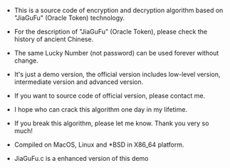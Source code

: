 * This is a source code of encryption and decryption algorithm based on "JiaGuFu" (Oracle Token) technology.
* For the description of "JiaGuFu" (Oracle Token), please check the history of ancient Chinese.
* The same Lucky Number (not password) can be used forever without change.

* It's just a demo version, the official version includes low-level version, intermediate version and advanced version.
* If you want to source code of official version, please contact me.
* I hope who can crack this algorithm one day in my lifetime.
* If you break this algorithm, please let me know. Thank you very so much!

* Compiled on MacOS, Linux and *BSD in X86_64 platform.

* JiaGuFu.c is a enhanced version of this demo
